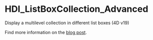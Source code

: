 # HDI_ListBoxCollection_Advanced
 Display a multilevel collection in different list boxes (4D v19)
 
 Find more information on the [blog post](https://blog.4d.com/multilevel-collection-in-different-listboxes/).

